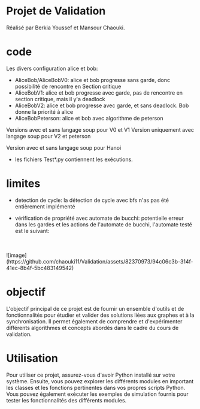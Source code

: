 # Projet de Validation
Réalisé par Berkia Youssef et Mansour Chaouki.

# code
Les divers configuration alice et bob:
- AliceBob/AliceBobV0: alice et bob progresse sans garde, donc possibilité de rencontre en Section critique
- AliceBobV1: alice et bob progresse avec garde, pas de rencontre en section critique, mais il y'a deadlock
- AliceBobV2: alice et bob progresse avec garde, et sans deadlock. Bob donne la priorité à alice
- AliceBobPeterson: alice et bob avec algorithme de peterson

Versions avec et sans langage soup pour V0 et V1 
Version uniquement avec langage soup pour V2 et peterson

Version avec et sans langage soup pour Hanoi

- les fichiers Test*.py contiennent les exécutions.

# limites

- detection de cycle: la détection de cycle avec bfs n'as pas été entièrement implémenté

- vérification de propriété avec automate de bucchi: potentielle erreur dans les gardes et les actions de l'automate de bucchi, l'automate testé est le suivant:
<br>
<br>
![image](https://github.com/chaouki11/Validation/assets/82370973/94c06c3b-314f-41ec-8b4f-5bc483149542)



# objectif 
L'objectif principal de ce projet est de fournir un ensemble d'outils et de fonctionnalités pour étudier et valider des solutions liées aux graphes et à la synchronisation. Il permet également de comprendre et d'expérimenter différents algorithmes et concepts abordés dans le cadre du cours de validation.

# Utilisation
Pour utiliser ce projet, assurez-vous d'avoir Python installé sur votre système. Ensuite, vous pouvez explorer les différents modules en important les classes et les fonctions pertinentes dans vos propres scripts Python. Vous pouvez également exécuter les exemples de simulation fournis pour tester les fonctionnalités des différents modules.
